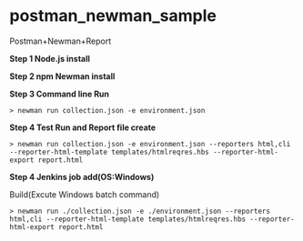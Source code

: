 # postman_newman_sample
Postman+Newman+Report

**Step 1 Node.js install**

**Step 2 npm Newman install**

**Step 3 Command line Run**
```
> newman run collection.json -e environment.json
```

**Step 4 Test Run and Report file create**
```
> newman run collection.json -e environment.json --reporters html,cli --reporter-html-template templates/htmlreqres.hbs --reporter-html-export report.html
```

**Step 4 Jenkins job add(OS:Windows)**

Build(Excute Windows batch command)

```
> newman run ./collection.json -e ./environment.json --reporters html,cli --reporter-html-template templates/htmlreqres.hbs --reporter-html-export report.html
```

